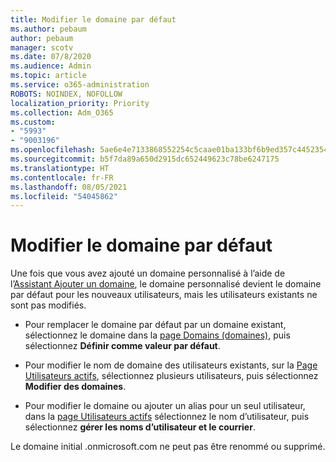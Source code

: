 ```yaml
---
title: Modifier le domaine par défaut
ms.author: pebaum
author: pebaum
manager: scotv
ms.date: 07/8/2020
ms.audience: Admin
ms.topic: article
ms.service: o365-administration
ROBOTS: NOINDEX, NOFOLLOW
localization_priority: Priority
ms.collection: Adm_O365
ms.custom:
- "5993"
- "9003196"
ms.openlocfilehash: 5ae6e4e7133868552254c5caae01ba133bf6b9ed357c4452354bbac9525a7f44
ms.sourcegitcommit: b5f7da89a650d2915dc652449623c78be6247175
ms.translationtype: HT
ms.contentlocale: fr-FR
ms.lasthandoff: 08/05/2021
ms.locfileid: "54045862"
---
```

# <a name="change-default-domain"></a>Modifier le domaine par défaut

Une fois que vous avez ajouté un domaine personnalisé à l’aide de l’[Assistant Ajouter un domaine](https://admin.microsoft.com/Adminportal#/Domains/Wizard), le domaine personnalisé devient le domaine par défaut pour les nouveaux utilisateurs, mais les utilisateurs existants ne sont pas modifiés.

- Pour remplacer le domaine par défaut par un domaine existant, sélectionnez le domaine dans la [page Domains (domaines)](https://admin.microsoft.com/Adminportal/Home#/Domains), puis sélectionnez **Définir comme valeur par défaut**.

- Pour modifier le nom de domaine des utilisateurs existants, sur la [Page Utilisateurs actifs](https://admin.microsoft.com/Adminportal/Home#/users), sélectionnez plusieurs utilisateurs, puis sélectionnez **Modifier des domaines**.

- Pour modifier le domaine ou ajouter un alias pour un seul utilisateur, dans la [page Utilisateurs actifs](https://admin.microsoft.com/Adminportal/Home#/users) sélectionnez le nom d’utilisateur, puis sélectionnez **gérer les noms d’utilisateur et le courrier**.

Le domaine initial .onmicrosoft.com ne peut pas être renommé ou supprimé.